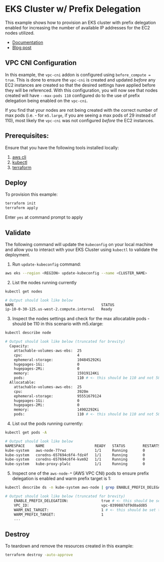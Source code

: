 # EKS Cluster w/ Prefix Delegation

This example shows how to provision an EKS cluster with prefix delegation enabled for increasing the number of available IP addresses for the EC2 nodes utilized.

- [Documentation](https://docs.aws.amazon.com/eks/latest/userguide/cni-increase-ip-addresses.html)
- [Blog post](https://aws.amazon.com/blogs/containers/amazon-vpc-cni-increases-pods-per-node-limits/)

## VPC CNI Configuration

In this example, the `vpc-cni` addon is configured using `before_compute = true`. This is done to ensure the `vpc-cni` is created and updated *before* any EC2 instances are created so that the desired settings have applied before they will be referenced. With this configuration, you will now see that nodes created will have `--max-pods 110` configured do to the use of prefix delegation being enabled on the `vpc-cni`.

If you find that your nodes are not being created with the correct number of max pods (i.e. - for `m5.large`, if you are seeing a max pods of 29 instead of 110), most likely the `vpc-cni` was not configured *before* the EC2 instances.

## Prerequisites:

Ensure that you have the following tools installed locally:

1. [aws cli](https://docs.aws.amazon.com/cli/latest/userguide/install-cliv2.html)
2. [kubectl](https://Kubernetes.io/docs/tasks/tools/)
3. [terraform](https://learn.hashicorp.com/tutorials/terraform/install-cli)

## Deploy

To provision this example:

```sh
terraform init
terraform apply
```

Enter `yes` at command prompt to apply


## Validate

The following command will update the `kubeconfig` on your local machine and allow you to interact with your EKS Cluster using `kubectl` to validate the deployment.

1. Run `update-kubeconfig` command:

```sh
aws eks --region <REGION> update-kubeconfig --name <CLUSTER_NAME>
```

2. List the nodes running currently

```sh
kubectl get nodes

# Output should look like below
NAME                                        STATUS                        ROLES    AGE     VERSION
ip-10-0-30-125.us-west-2.compute.internal   Ready                         <none>   2m19s   v1.22.9-eks-810597c
```

3. Inspect the nodes settings and check for the max allocatable pods - should be 110 in this scenario with m5.xlarge:

```sh
kubectl describe node

# Output should look like below (truncated for brevity)
  Capacity:
    attachable-volumes-aws-ebs:  25
    cpu:                         4
    ephemeral-storage:           104845292Ki
    hugepages-1Gi:               0
    hugepages-2Mi:               0
    memory:                      15919124Ki
    pods:                        110 # <- this should be 110 and not 58
  Allocatable:
    attachable-volumes-aws-ebs:  25
    cpu:                         3920m
    ephemeral-storage:           95551679124
    hugepages-1Gi:               0
    hugepages-2Mi:               0
    memory:                      14902292Ki
    pods:                        110 # <- this should be 110 and not 58
```

4. List out the pods running currently:

```sh
kubectl get pods -A

# Output should look like below
NAMESPACE     NAME                       READY   STATUS        RESTARTS   AGE
kube-system   aws-node-77rwz             1/1     Running       0          6m5s
kube-system   coredns-657694c6f4-fdz4f   1/1     Running       0          5m12s
kube-system   coredns-657694c6f4-kvm92   1/1     Running       0          5m12s
kube-system   kube-proxy-plwlc           1/1     Running       0          6m5s
```

5. Inspect one of the `aws-node-*` (AWS VPC CNI) pods to ensure prefix delegation is enabled and warm prefix target is 1:

```sh
kubectl describe ds -n kube-system aws-node | grep ENABLE_PREFIX_DELEGATION: -A 3

# Output should look like below (truncated for brevity)
    ENABLE_PREFIX_DELEGATION:               true # <- this should be set to true
    VPC_ID:                                 vpc-0399887df9d0add85
    WARM_ENI_TARGET:                        1 # <- this should be set to 1
    WARM_PREFIX_TARGET:                     1
    ...
```

## Destroy

To teardown and remove the resources created in this example:

```sh
terraform destroy -auto-approve
```
